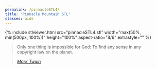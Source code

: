 ```yaml
---
permalink: /pinnacleSTL4/
title: "Pinnacle Mountain STL"
classes: wide
---
```


{% include stlviewer.html src="pinnacleSTL4.stl" width="max(50%, min(500px, 100%))" height="100%" aspect-ratio="8/6" extrastyle="" %}

> Only one thing is impossible for God: To find any sense in any copyright law on the planet.
  
> <cite><a href="http://www.brainyquote.com/quotes/quotes/m/marktwain163473.html">Mark Twain</a></cite>

